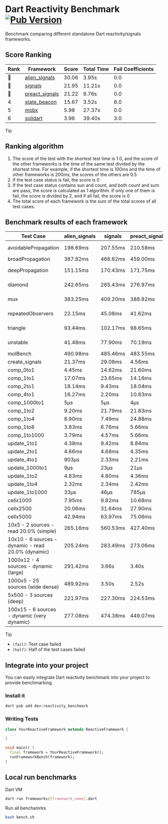# Dart Reactivity Benchmark [![Pub Version](https://img.shields.io/pub/v/reactivity_benchmark)](https://pub.dev/packages/reactivity_benchmark)

Benchmark comparing different standalone Dart reactivity/signals frameworks.

## Score Ranking

<!-- Rank Table -->
| Rank | Framework | Score | Total Time | Fail Coefficients |
|---|---|---|---|---|
| 🥇 | [alien_signals](https://pub.dev/packages/alien_signals) | 30.06 | 3.95s | 0.0 |
| 🥈 | [signals](https://pub.dev/packages/signals) | 21.95 | 11.21s | 0.0 |
| 🥉 | [preact_signals](https://pub.dev/packages/preact_signals) | 21.22 | 9.76s | 0.0 |
| 4 | [state_beacon](https://pub.dev/packages/state_beacon) | 15.67 | 3.52s | 8.0 |
| 5 | [mobx](https://pub.dev/packages/mobx) | 5.98 | 27.37s | 0.0 |
| 6 | [solidart](https://pub.dev/packages/solidart) | 3.96 | 39.40s | 3.0 |
<!-- Rank Table End -->

> [!TIP]
> ## Ranking algorithm
>
> 1. The score of the test with the shortest test time is 1.0, and the score of the other frameworks is the time of the same test divided by the shortest time. For example, if the shortest time is 100ms and the time of other frameworks is 200ms, the scores of the others are 0.5
> 2. If the test case status is fail, the score is 0
> 3. If the test case status contains sun and count, and both count and sum are pass, the score is calculated as 1 algorithm. If only one of them is fail, the score is divided by 2, and if all fail, the score is 0
> 4. The total score of each framework is the sum of the total scores of all test cases.

## Benchmark results of each framework

<!-- Benchmark Table -->
| Test Case | alien_signals | signals | preact_signals | solidart | state_beacon | mobx |
|---|---|---|---|---|---|---|
| avoidablePropagation | 198.69ms | 207.55ms | 210.58ms | 2.20s | 156.53ms (fail) | 2.38s |
| broadPropagation | 387.82ms | 466.62ms | 459.00ms | 5.53s | 6.91ms (fail) | 4.33s |
| deepPropagation | 151.15ms | 170.43ms | 171.75ms | 2.01s | 140.41ms (fail) | 1.55s |
| diamond | 242.65ms | 285.43ms | 276.97ms | 3.46s | 206.38ms (fail) | 2.46s |
| mux | 383.25ms | 409.20ms | 388.82ms | 2.03s | 194.14ms (fail) | 1.82s |
| repeatedObservers | 22.15ms | 45.08ms | 41.62ms | 212.34ms | 53.36ms (fail) | 238.05ms |
| triangle | 93.44ms | 102.17ms | 98.65ms | 1.13s | 76.26ms (fail) | 775.39ms |
| unstable | 41.48ms | 77.90ms | 70.19ms | 346.30ms | 345.10ms (fail) | 352.56ms |
| molBench | 490.98ms | 485.46ms | 483.55ms | 1.76s | 942μs | 525.21ms |
| create_signals | 21.37ms | 29.08ms | 4.56ms | 73.80ms | 62.58ms | 72.69ms |
| comp_0to1 | 4.45ms | 14.62ms | 21.60ms | 31.14ms | 53.58ms | 15.85ms |
| comp_1to1 | 17.07ms | 23.65ms | 14.16ms | 50.29ms | 52.43ms | 44.28ms |
| comp_2to1 | 18.14ms | 9.43ms | 18.04ms | 35.03ms | 33.85ms | 21.09ms |
| comp_4to1 | 16.27ms | 2.20ms | 10.83ms | 13.57ms | 17.16ms | 16.05ms |
| comp_1000to1 | 5μs | 5μs | 4μs | 2.06ms | 44μs | 15μs |
| comp_1to2 | 9.20ms | 21.79ms | 21.83ms | 26.86ms | 46.71ms | 33.67ms |
| comp_1to4 | 8.90ms | 7.49ms | 24.88ms | 27.93ms | 43.42ms | 19.52ms |
| comp_1to8 | 3.83ms | 6.76ms | 5.66ms | 23.48ms | 43.74ms | 22.85ms |
| comp_1to1000 | 3.79ms | 4.57ms | 5.66ms | 18.83ms | 40.27ms | 20.32ms |
| update_1to1 | 4.38ms | 9.42ms | 8.84ms | 43.00ms | 8.04ms | 28.51ms |
| update_2to1 | 4.66ms | 4.68ms | 4.35ms | 22.83ms | 2.90ms | 12.96ms |
| update_4to1 | 903μs | 2.33ms | 2.21ms | 10.71ms | 1.52ms | 7.47ms |
| update_1000to1 | 9μs | 23μs | 21μs | 127μs | 15μs | 67μs |
| update_1to2 | 4.83ms | 4.80ms | 4.36ms | 21.75ms | 4.50ms | 12.92ms |
| update_1to4 | 2.32ms | 2.34ms | 2.42ms | 10.88ms | 1.45ms | 6.38ms |
| update_1to1000 | 33μs | 46μs | 785μs | 226μs | 402μs | 165μs |
| cellx1000 | 7.95ms | 9.82ms | 10.68ms | 155.72ms | 5.12ms | 70.67ms |
| cellx2500 | 20.06ms | 31.64ms | 27.90ms | 468.69ms | 19.17ms | 250.52ms |
| cellx5000 | 42.94ms | 63.97ms | 75.06ms | 1.08s | 60.77ms | 583.40ms |
| 10x5 - 2 sources - read 20.0% (simple) | 265.16ms | 560.53ms | 427.40ms | 2.63s (half) | 266.64ms | 2.01s |
| 10x10 - 6 sources - dynamic - read 20.0% (dynamic) | 205.24ms | 283.49ms | 273.06ms | 2.38s (half) | 208.53ms | 1.53s |
| 1000x12 - 4 sources - dynamic (large) | 291.42ms | 3.66s | 3.40s | 3.99s (half) | 352.20ms | 1.80s |
| 1000x5 - 25 sources (wide dense) | 489.92ms | 3.50s | 2.52s | 4.87s (half) | 515.94ms | 3.53s |
| 5x500 - 3 sources (deep) | 221.97ms | 227.30ms | 224.53ms | 1.99s (half) | 234.88ms | 1.14s |
| 100x15 - 6 sources - dynamic (very dynamic) | 277.08ms | 474.38ms | 449.07ms | 2.73s (half) | 268.91ms | 1.69s |
<!-- Benchmark Table End -->

> [!TIP]
> - `(fail)`: Test case failed
> - `(half)`: Half of the test cases failed

## Integrate into your project

You can easily integrate Dart reactivity benchmark into your project to provide benchmarking.

### Install it

```bash
dart pub add dev:reactivity_benchmark
```

### Writing Tests

```dart
class YourReactiveFramework extends ReactiveFramework {
  ...
}

void main() {
  final framework = YourReactiveFramework();
  runFrameworkBench(framework);
}
```

## Local run benchmarks

Dart VM
```bash
dart run frameworks/[framework_name].dart
```

Run all benchamrks
```bash
bash bench.sh
```
